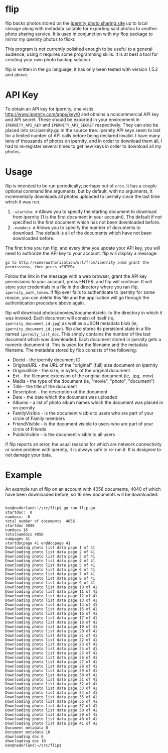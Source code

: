 # flip
flip backs photos stored on the [ipernity photo sharing site](http://www.ipernity.com) up to local storage along with metadata suitable for exporting said photos to another photo sharing service. It is used in conjunction with my flop package to mirror my ipernity photos to flickr.

This program is not currently polished enough to be useful to a general audience; using it requires some programming skills. It is at best a tool for creating your own photo backup solution.

flip is written in the go language, it has only been tested with version 1.5.2 and above.

API Key
=======
To obtain an API key for ipernity, one visits http://www.ipernity.com/apps/key/0 and obtains a noncommercial API key and API secret. These should be exported in your environment in `IPERNITY_API_KEY` and `IPERNITY_API_SECRET` respectively. They can also be placed into src/ipernity.go in the source tree. Ipernity API keys seem to last for a limited number of API calls before being declared invalid. I have many tens of thousands of photos on ipernity, and in order to download them all, I had to re-register several times to get new keys in order to download all my photos.

Usage
=====
flip is intended to be run periodically; perhaps out of `cron`. It has a couple optional command line arguments, but by default, with no arguments, it incrementally downloads all photos uploaded to ipernity since the last time which it was run.

1. `-startdoc #` Allows you to specify the starting document to download from ipernity (1 is the first document in your accouint). The default if not specified is the first document which has not been downloaded before.
2. `-numdocs #` Allows you to specify the number of documents to download. The default is all of the documents which have not been downloaded before.
 
The first time you run flip, and every time you update your API key, you will need to authorize the API key to your account. flip will display a message:

```go to http://some/authorization/url/from/ipernity anmd grant the permissions, then press <ENTER>```

Follow the link in the message with a web browser, grant the API key permissions to your account, press ENTER, and flip will continue. It will store your credentials in a file in the directory where you ran flip, `ipernity_auth_token`. If flip ever fails to authenticate to ipernity for some reason, you can delete this file and the application will go through the authentication procedure above again.

flip will download photos/movies/documents/etc. to the directory in which it was invoked. Each document will consist of itself (ie, `ipernity_document_id.jpg`) as well as a JSON metadata blob (ie, `ipernity_document_id.json`). flip also stores its persistent state in a file named `ipernity_last_doc`. This simply contains the number of the last document which was downloaded. Each document stored in ipernity gets a numeric document id. This is used for the filename and the metadata filename. The metadata stored by flop consists of the following:

- Docid - the ipernity document ID
- OriginalURL - the URL of the "original" (full) size document on ipernity
- OriginalSize - the size, in bytes, of the original document
- Ext - the filename extension of the original document (ie, .jpg, .mov)
- Media - the type of the document (ie, "movie", "photo", "document")
- Title - the title of the document
- Description - the description of the document
- Date - the date which the document was uploaded
- Albums - a list of photo album names which the document was placed in on ipernity
- FamilyVisible - is the document visible to users who are part of your circle of Family members
- FriendVisible - is the document visible to users who are part of your circle of Friends
- PublicVisible - is the document visible to all users

If flip reports an error, the usual reasons for which are network connectivity or some problem with ipernity, it is always safe to re-run it. It is designed to not damage your data.

Example
=======

An example run of flip on an account with 4056 documents, 4040 of which have been downloaded before, so 16 new documents will be downloaded:
```

ben@nederland:~/src/flip$ go run flip.go
startdoc:  0
numdocs:  0
total number of documents  4056
startdoc 4040
numdocs 16
totalnumdocs 4056
numpages 41
startdocpage 41 enddocpage 41
Downloading photo list data page 1 of 41
Downloading photo list data page 2 of 41
Downloading photo list data page 3 of 41
Downloading photo list data page 4 of 41
Downloading photo list data page 5 of 41
Downloading photo list data page 6 of 41
Downloading photo list data page 7 of 41
Downloading photo list data page 8 of 41
Downloading photo list data page 9 of 41
Downloading photo list data page 10 of 41
Downloading photo list data page 11 of 41
Downloading photo list data page 12 of 41
Downloading photo list data page 13 of 41
Downloading photo list data page 14 of 41
Downloading photo list data page 15 of 41
Downloading photo list data page 16 of 41
Downloading photo list data page 17 of 41
Downloading photo list data page 18 of 41
Downloading photo list data page 19 of 41
Downloading photo list data page 20 of 41
Downloading photo list data page 21 of 41
Downloading photo list data page 22 of 41
Downloading photo list data page 23 of 41
Downloading photo list data page 24 of 41
Downloading photo list data page 25 of 41
Downloading photo list data page 26 of 41
Downloading photo list data page 27 of 41
Downloading photo list data page 28 of 41
Downloading photo list data page 29 of 41
Downloading photo list data page 30 of 41
Downloading photo list data page 31 of 41
Downloading photo list data page 32 of 41
Downloading photo list data page 33 of 41
Downloading photo list data page 34 of 41
Downloading photo list data page 35 of 41
Downloading photo list data page 36 of 41
Downloading photo list data page 37 of 41
Downloading photo list data page 38 of 41
Downloading photo list data page 39 of 41
Downloading photo list data page 40 of 41
Downloading photo list data page 41 of 41
Document metadata 0
Document metadata 10
downloading doc 0
downloading doc 10
ben@nederland:~/src/flip$ 
```




